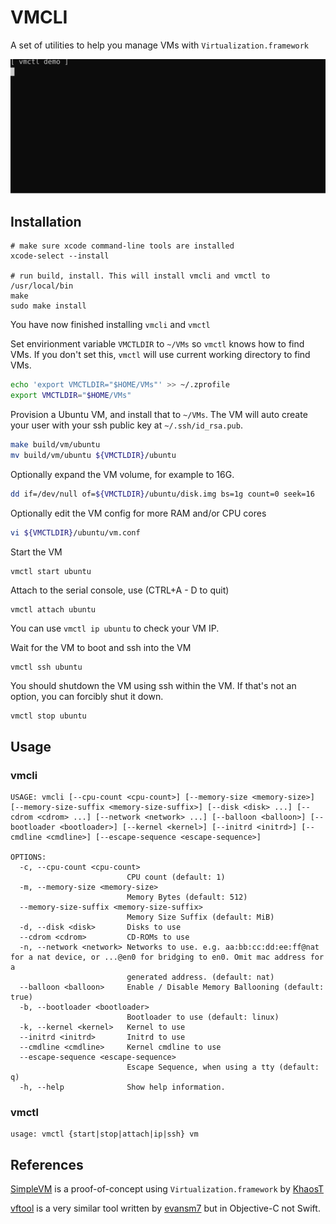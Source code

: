 # VMCLI

A set of utilities to help you manage VMs with `Virtualization.framework`

![vmctl-demo](./docs/demos/vmctl.svg)

## Installation

```
# make sure xcode command-line tools are installed
xcode-select --install

# run build, install. This will install vmcli and vmctl to /usr/local/bin
make
sudo make install
```

You have now finished installing `vmcli` and `vmctl`

Set envirionment variable `VMCTLDIR` to `~/VMs` so `vmctl` knows how to find VMs.
If you don't set this, `vmctl` will use current working directory to find VMs.
```bash
echo 'export VMCTLDIR="$HOME/VMs"' >> ~/.zprofile
export VMCTLDIR="$HOME/VMs"
```

Provision a Ubuntu VM, and install that to `~/VMs`.
The VM will auto create your user with your ssh public key at `~/.ssh/id_rsa.pub`.
```bash
make build/vm/ubuntu
mv build/vm/ubuntu ${VMCTLDIR}/ubuntu
```

Optionally expand the VM volume, for example to 16G.
```bash
dd if=/dev/null of=${VMCTLDIR}/ubuntu/disk.img bs=1g count=0 seek=16
```

Optionally edit the VM config for more RAM and/or CPU cores
```bash
vi ${VMCTLDIR}/ubuntu/vm.conf
```

Start the VM
```bash
vmctl start ubuntu
```

Attach to the serial console, use (CTRL+A - D to quit)
```
vmctl attach ubuntu
```

You can use `vmctl ip ubuntu` to check your VM IP.

Wait for the VM to boot and ssh into the VM
```
vmctl ssh ubuntu
```

You should shutdown the VM using ssh within the VM.
If that's not an option, you can forcibly shut it down.
```
vmctl stop ubuntu
```

## Usage

### vmcli

```
USAGE: vmcli [--cpu-count <cpu-count>] [--memory-size <memory-size>] [--memory-size-suffix <memory-size-suffix>] [--disk <disk> ...] [--cdrom <cdrom> ...] [--network <network> ...] [--balloon <balloon>] [--bootloader <bootloader>] [--kernel <kernel>] [--initrd <initrd>] [--cmdline <cmdline>] [--escape-sequence <escape-sequence>]

OPTIONS:
  -c, --cpu-count <cpu-count>
                          CPU count (default: 1)
  -m, --memory-size <memory-size>
                          Memory Bytes (default: 512)
  --memory-size-suffix <memory-size-suffix>
                          Memory Size Suffix (default: MiB)
  -d, --disk <disk>       Disks to use 
  --cdrom <cdrom>         CD-ROMs to use 
  -n, --network <network> Networks to use. e.g. aa:bb:cc:dd:ee:ff@nat for a nat device, or ...@en0 for bridging to en0. Omit mac address for a
                          generated address. (default: nat)
  --balloon <balloon>     Enable / Disable Memory Ballooning (default: true)
  -b, --bootloader <bootloader>
                          Bootloader to use (default: linux)
  -k, --kernel <kernel>   Kernel to use 
  --initrd <initrd>       Initrd to use 
  --cmdline <cmdline>     Kernel cmdline to use 
  --escape-sequence <escape-sequence>
                          Escape Sequence, when using a tty (default: q)
  -h, --help              Show help information.
```

### vmctl

```
usage: vmctl {start|stop|attach|ip|ssh} vm
```

## References

[SimpleVM](https://github.com/KhaosT/SimpleVM) is a proof-of-concept using `Virtualization.framework` by [KhaosT](https://github.com/KhaosT)

[vftool](https://github.com/evansm7/vftool) is a very similar tool written by [evansm7](https://github.com/evansm7) but in Objective-C not Swift.
